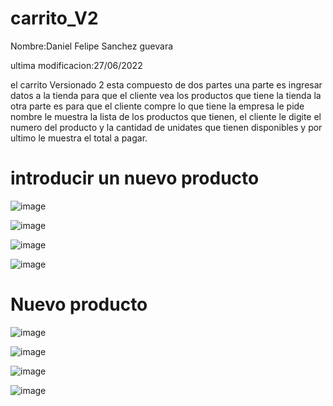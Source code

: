 # carrito_V2

Nombre:Daniel Felipe Sanchez guevara

ultima modificacion:27/06/2022

el carrito Versionado 2 esta compuesto de dos partes una parte es ingresar datos a la tienda para que el cliente vea los productos que tiene la tienda la otra parte es para que el cliente compre lo que tiene la empresa le pide nombre le muestra la lista de los productos que tienen, el cliente le digite el numero del producto y la cantidad de unidates que tienen disponibles y por ultimo le muestra el total a pagar.

# introducir un nuevo producto

![image](https://user-images.githubusercontent.com/101757213/176050500-b1e313f0-2c18-493a-8285-c0906aabc8dc.png)

![image](https://user-images.githubusercontent.com/101757213/176050580-76cc4858-013e-4916-9237-6d422cee9e61.png)

![image](https://user-images.githubusercontent.com/101757213/176050611-f079acb3-e9e3-453e-baa2-7f8fc8950e47.png)

![image](https://user-images.githubusercontent.com/101757213/176050682-fb3b0487-94f5-4288-bb2e-dd423159412f.png)

# Nuevo producto

![image](https://user-images.githubusercontent.com/101757213/176050743-9e84e143-214e-4d42-90a5-8d0e48b7c32b.png)

![image](https://user-images.githubusercontent.com/101757213/176050968-c365a11e-4b49-466c-813d-4783762d7335.png)

![image](https://user-images.githubusercontent.com/101757213/176050991-310aa0a3-7707-488c-9056-e7b1469ec149.png)

![image](https://user-images.githubusercontent.com/101757213/176051278-bd35ff9c-6626-4de5-abbb-e57b2031f04b.png)
